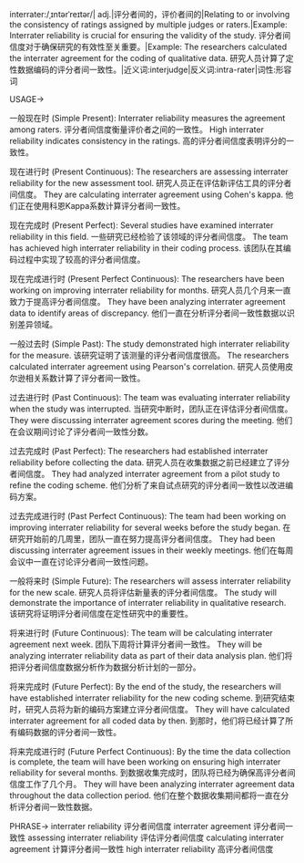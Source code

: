 interrater:/ˌɪntərˈreɪtər/| adj.|评分者间的，评价者间的|Relating to or involving the consistency of ratings assigned by multiple judges or raters.|Example: Interrater reliability is crucial for ensuring the validity of the study.  评分者间信度对于确保研究的有效性至关重要。|Example: The researchers calculated the interrater agreement for the coding of qualitative data. 研究人员计算了定性数据编码的评分者间一致性。|近义词:interjudge|反义词:intra-rater|词性:形容词

USAGE->

一般现在时 (Simple Present):
Interrater reliability measures the agreement among raters. 评分者间信度衡量评价者之间的一致性。
High interrater reliability indicates consistency in the ratings. 高的评分者间信度表明评分的一致性。

现在进行时 (Present Continuous):
The researchers are assessing interrater reliability for the new assessment tool. 研究人员正在评估新评估工具的评分者间信度。
They are calculating interrater agreement using Cohen's kappa. 他们正在使用科恩Kappa系数计算评分者间一致性。

现在完成时 (Present Perfect):
Several studies have examined interrater reliability in this field.  一些研究已经检验了该领域的评分者间信度。
The team has achieved high interrater reliability in their coding process. 该团队在其编码过程中实现了较高的评分者间信度。

现在完成进行时 (Present Perfect Continuous):
The researchers have been working on improving interrater reliability for months. 研究人员几个月来一直致力于提高评分者间信度。
They have been analyzing interrater agreement data to identify areas of discrepancy. 他们一直在分析评分者间一致性数据以识别差异领域。

一般过去时 (Simple Past):
The study demonstrated high interrater reliability for the measure.  该研究证明了该测量的评分者间信度很高。
The researchers calculated interrater agreement using Pearson's correlation. 研究人员使用皮尔逊相关系数计算了评分者间一致性。

过去进行时 (Past Continuous):
The team was evaluating interrater reliability when the study was interrupted. 当研究中断时，团队正在评估评分者间信度。
They were discussing interrater agreement scores during the meeting. 他们在会议期间讨论了评分者间一致性分数。


过去完成时 (Past Perfect):
The researchers had established interrater reliability before collecting the data. 研究人员在收集数据之前已经建立了评分者间信度。
They had analyzed interrater agreement from a pilot study to refine the coding scheme.  他们分析了来自试点研究的评分者间一致性以改进编码方案。

过去完成进行时 (Past Perfect Continuous):
The team had been working on improving interrater reliability for several weeks before the study began.  在研究开始前的几周里，团队一直在努力提高评分者间信度。
They had been discussing interrater agreement issues in their weekly meetings. 他们在每周会议中一直在讨论评分者间一致性问题。


一般将来时 (Simple Future):
The researchers will assess interrater reliability for the new scale. 研究人员将评估新量表的评分者间信度。
The study will demonstrate the importance of interrater reliability in qualitative research.  该研究将证明评分者间信度在定性研究中的重要性。


将来进行时 (Future Continuous):
The team will be calculating interrater agreement next week.  团队下周将计算评分者间一致性。
They will be analyzing interrater reliability data as part of their data analysis plan. 他们将把评分者间信度数据分析作为数据分析计划的一部分。

将来完成时 (Future Perfect):
By the end of the study, the researchers will have established interrater reliability for the new coding scheme. 到研究结束时，研究人员将为新的编码方案建立评分者间信度。
They will have calculated interrater agreement for all coded data by then.  到那时，他们将已经计算了所有编码数据的评分者间一致性。

将来完成进行时 (Future Perfect Continuous):
By the time the data collection is complete, the team will have been working on ensuring high interrater reliability for several months. 到数据收集完成时，团队将已经为确保高评分者间信度工作了几个月。
They will have been analyzing interrater agreement data throughout the data collection period. 他们在整个数据收集期间都将一直在分析评分者间一致性数据。


PHRASE->
interrater reliability 评分者间信度
interrater agreement 评分者间一致性
assessing interrater reliability 评估评分者间信度
calculating interrater agreement 计算评分者间一致性
high interrater reliability 高评分者间信度
